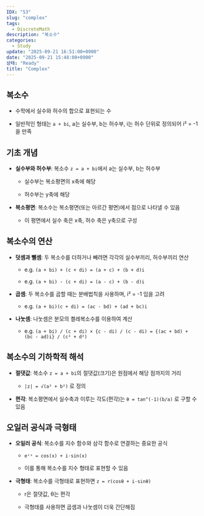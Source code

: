 ```yaml
---
IDX: "53"
slug: "complex"
tags:
  - DiscreteMath
description: "복소수"
categories:
  - Study
update: "2025-09-21 16:51:00+0900"
date: "2025-09-21 15:48:00+0900"
상태: "Ready"
title: "Complex"
---
```

## 복소수

- 수학에서 실수와 허수의 합으로 표현되는 수

- 일반적인 형태는 `a + bi`, a는 실수부, b는 허수부, i는 허수 단위로 정의되어 i² = -1을 만족

## 기초 개념

- **실수부와 허수부**: 복소수 `z = a + bi`에서 a는 실수부, b는 허수부

    - 실수부는 복소평면의 x축에 해당

    - 허수부는 y축에 해당

- **복소평면**: 복소수는 복소평면(또는 아르간 평면)에서 점으로 나타낼 수 있음

    - 이 평면에서 실수 축은 x축, 허수 축은 y축으로 구성

## 복소수의 연산

- **덧셈과 뺄셈**: 두 복소수를 더하거나 빼려면 각각의 실수부끼리, 허수부끼리 연산

    - e.g. `(a + bi) + (c + di) = (a + c) + (b + d)i`

    - e.g. `(a + bi) - (c + di) = (a - c) + (b - d)i`

- **곱셈**: 두 복소수를 곱할 때는 분배법칙을 사용하며, i² = -1 임을 고려

    - e.g. `(a + bi)(c + di) = (ac - bd) + (ad + bc)i`

- **나눗셈**: 나눗셈은 분모의 켤레복소수를 이용하여 계산

    - e.g. `(a + bi) / (c + di) × {c - di) / (c - di) = {(ac + bd) + (bc - ad)i} / (c² + d²)`

## 복소수의 기하학적 해석

- **절댓값**: 복소수 `z = a + bi`의 절댓값(크기)은 원점에서 해당 점까지의 거리

    - `|z| = √(a² + b²)` 로 정의

- **편각**: 복소평면에서 실수축과 이루는 각도(편각)는 `θ = tan^(-1)(b/a)` 로 구할 수 있음

## 오일러 공식과 극형태

- **오일러 공식**: 복소수를 지수 함수와 삼각 함수로 연결하는 중요한 공식

    - `eⁱˣ = cos(x) + i·sin(x)`

    - 이를 통해 복소수를 지수 형태로 표현할 수 있음

- **극형태**: 복소수를 극형태로 표현하면 `z = r(cosθ + i·sinθ)`

    - r은 절댓값, θ는 편각

    - 극형태를 사용하면 곱셈과 나눗셈이 더욱 간단해짐

